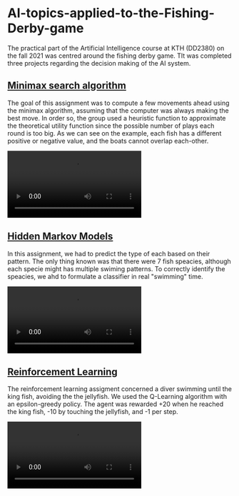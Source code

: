 # AI-topics-applied-to-the-Fishing-Derby-game

The practical part of the Artificial Intelligence course at KTH (DD2380) on the fall 2021 was centred around the fishing derby game. TIt was completed three projects regarding the decision making of the AI system.

## [Minimax search algorithm](./Search%20Algorithms%20-%20Minimax%20algorithm)

The goal of this assignment was to compute a few movements ahead using the minimax algorithm, assuming that the computer was always making the best move. In order so, the group used a heuristic function to approximate the theoretical utility function since the possible number of plays each round is too big. As we can see on the example, each fish has a different positive or negative value, and the boats cannot overlap each-other.

![](https://user-images.githubusercontent.com/39059647/172636544-84584bec-f777-4c83-9a6c-80c32cf9c9e3.mov)

## [Hidden Markov Models](./Hidden%20Markov%20Models/grade%20A%26B%20(FishingDerby))

In this assignment, we had to predict the type of each based on their pattern. The only thing known was that there were 7 fish speacies, although each specie might has multiple swiming patterns. To correctly identify the speacies, we ahd to formulate a classifier in real "swimming" time.

![](https://user-images.githubusercontent.com/39059647/172636816-64a3fef5-7d88-49f3-8d62-52236fd61534.mov)

## [Reinforcement Learning](./Reinforcement%20Learning/grade%20A%20(FishingDerby))

The reinforcement learning assigment concerned a diver swimming until the king fish, avoiding the the jellyfish. We used the Q-Learning algorithm with an epsilon-greedy policy. The agent was rewarded +20 when he reached the king fish, -10 by touching the jellyfish, and -1 per step.

![](https://user-images.githubusercontent.com/39059647/172636176-dade4beb-c430-4886-9820-958db8cc7470.mov)
